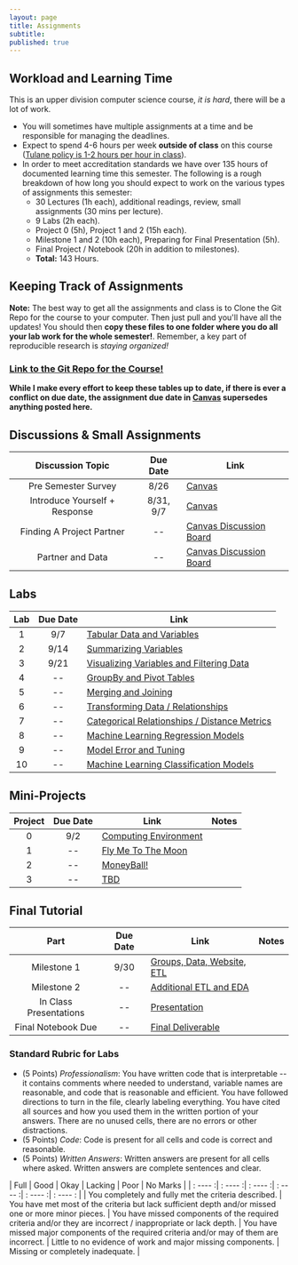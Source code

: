 ```yaml
---
layout: page
title: Assignments
subtitle:
published: true
---
```


## Workload and Learning Time

This is an upper division computer science course, *it is hard*, there will be a lot of work.
* You will sometimes have multiple assignments at a time and be responsible for managing the deadlines.  
* Expect to spend 4-6 hours per week **outside of class** on this course ([Tulane policy is 1-2 hours per hour in class](https://catalog.tulane.edu/)).  
* In order to meet accreditation standards we have over 135 hours of documented learning time this semester.  The following is a rough breakdown of how long you should expect to work on the various types of assignments this semester:  
  * 30 Lectures (1h each), additional readings, review, small assignments (30 mins per lecture).
  * 9 Labs (2h each).
  * Project 0 (5h), Project 1 and 2 (15h each).
  * Milestone 1 and 2 (10h each), Preparing for Final Presentation (5h).
  * Final Project / Notebook (20h in addition to milestones).
  * **Total:** 143 Hours.

## Keeping Track of Assignments

**Note:** The best way to get all the assignments and class is to Clone the Git Repo for the course to your computer.  Then just pull and you'll have all the updates!  You should then **copy these files to one folder where you do all your lab work for the whole semester!**.  Remember, a key part of reproducible research is *staying organized!*

### [Link to the Git Repo for the Course!](https://github.com/nmattei/cmps3160)

**While I make every effort to keep these tables up to date, if there is ever a conflict on due date, the assignment due date in [Canvas](https://tulane.instructure.com/) supersedes anything posted here.**

## Discussions & Small Assignments

| Discussion Topic | Due Date | Link |
|:-------:|:--------:|----|
| Pre Semester Survey | 8/26 | [Canvas](https://tulane.instructure.com/)
| Introduce Yourself + Response | 8/31, 9/7  | [Canvas](https://tulane.instructure.com/)
| Finding A Project Partner | -- | [Canvas Discussion Board]()
| Partner and Data | -- | [Canvas Discussion Board]()


## Labs

| Lab     | Due Date | Link |
|:-------:|:--------:|----  |
| 1 | 9/7 | [Tabular Data and Variables](https://github.com/nmattei/cmps3160/tree/master/_labs) |
| 2 | 9/14 | [Summarizing Variables](https://github.com/nmattei/cmps3160/tree/master/_labs) |
| 3 | 9/21 | [Visualizing Variables and Filtering Data](https://github.com/nmattei/cmps3160/tree/master/_labs) | 
| 4 | -- | [GroupBy and Pivot Tables](https://github.com/nmattei/cmps3160/tree/master/_labs) | 
| 5 | -- | [Merging and Joining](https://github.com/nmattei/cmps3160/tree/master/_labs) | 
| 6 | -- | [Transforming Data / Relationships](https://github.com/nmattei/cmps3160/tree/master/_labs) |
| 7 | -- | [Categorical Relationships / Distance Metrics](https://github.com/nmattei/cmps3160/tree/master/_labs) |
| 8 | -- | [Machine Learning Regression Models](https://github.com/nmattei/cmps3160/tree/master/_labs) |
| 9 | -- | [Model Error and Tuning](https://github.com/nmattei/cmps3160/tree/master/_labs) |
| 10 | -- | [Machine Learning Classification Models](https://github.com/nmattei/cmps3160/tree/master/_labs) |

## Mini-Projects

| Project | Due Date | Link | Notes |
|:-------:|:--------:|----|-----|
| 0 | 9/2 | [Computing Environment](https://github.com/nmattei/cmps3160/tree/master/_projects/project0) |
| 1 | -- | [Fly Me To The Moon](/_projects/Project1.md) | 
| 2 | -- | [MoneyBall!](/_projects/Project2.md) | 
| 3 | -- | [TBD]() | 


## Final Tutorial

| Part    | Due Date | Link | Notes |
|:-------:|:--------:|----  |----- |
| Milestone 1 | 9/30 | [Groups, Data, Website, ETL](/_projects/FinalTutorial.md) |
| Milestone 2 | -- | [Additional ETL and EDA](/_projects/FinalTutorial.md) | 
| In Class Presentations | -- | [Presentation](/_projects/FinalTutorial.md) | 
| Final Notebook Due | -- | [Final Deliverable](/_projects/FinalTutorial.md) | 


### Standard Rubric for Labs

* (5 Points) *Professionalism*: You have written code that is interpretable -- it contains comments where needed to understand, variable names are reasonable, and code that is reasonable and efficient. You have followed directions to turn in the file, clearly labeling everything. You have cited all sources and how you used them in the written portion of your answers.  There are no unused cells, there are no errors or other distractions.
* (5 Points) *Code*: Code is present for all cells and code is correct and reasonable.
* (5 Points) *Written Answers*: Written answers are present for all cells where asked.  Written answers are complete sentences and clear.

| Full    |    Good |  Okay |   Lacking   |   Poor  | No Marks |
| : ---- :| : ---- :| : ---- :| : ---- :| : ---- :| : ---- : |
| You completely and fully met the criteria described. | You have met most of the criteria but lack sufficient depth and/or missed one or more minor pieces. | You have missed components of the required criteria and/or they are incorrect / inappropriate or lack depth. | You have missed major components of the required criteria and/or may of them are incorrect. | Little to no evidence of work and major missing components. | Missing or completely inadequate. | 